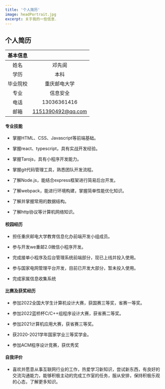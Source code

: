 ```yaml
---
title: '个人简历'
image: headPortrait.jpg
excerpt: 关于我的一些信息.
---
```


## 个人简历

| 基本信息 |                   |
| :------: | :---------------: |
|   姓名   |      邓先阆       |
|   学历   |       本科        |
| 毕业院校 |   重庆邮电大学    |
| 专业     |   信息安全         |
|   电话   | 13036361416 |
|   邮箱   | 1151390492@qq.com |

#### 专业技能

+ 掌握HTML、CSS、Javascript等前端基础。

+ 掌握react、typescript，具有实战开发经验。

+ 掌握Tarojs，具有小程序开发能力。

+ 掌握git代码管理工具，熟悉团队开发流程。

+  了解Node.js，能结合express框架进行简易后台开发。

+ 了解webpack，能进行环境构建，掌握简单性能优化知识。

+ 了解并掌握常用的数据结构。

+ 了解http协议等计算机网络知识。

#### 校园经历

+ 担任重庆邮电大学教育信息化办前端开发小组成员。

+ 参与开发we重邮2.0微信小程序开发。

+ 完成接单小程序及后台管理系统前端部分，现已上线并投入使用。

+ 参与国家电网管理平台开发，目前已开发大部分，暂未投入使用。
+ 完成家属信息收集系统

#### 比赛及获奖经历

+ 参加2022全国大学生计算机设计大赛，获国赛三等奖，省赛一等奖。

+ 参加2022蓝桥杯C/C++组程序设计大赛，获省赛二等奖。

+ 参加2021计算机应用大赛，获省赛三等奖。

+ 获2020-2021学年国家学业三等奖学金。

+ 参加ACM程序设计竞赛，获优秀奖

#### 自我评价

+ 喜欢并愿意从事互联网行业的工作，热爱学习新知识，尝试新东西，有良好的交流沟通能力，能够积极主动的完成工作室的任务，服从安排，保持积极乐观的心态，了解更多知识。